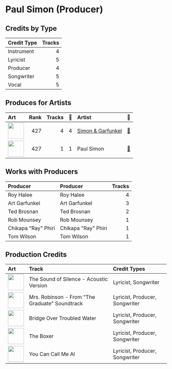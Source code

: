 # Paul Simon (Producer)

## Credits by Type

| Credit Type | Tracks |
|:---|---:|
| Instrument | 4 |
| Lyricist | 5 |
| Producer | 4 |
| Songwriter | 5 |
| Vocal | 5 |

## Produces for Artists

| Art | Rank | Tracks | 💚 | Artist | 🔗 |
|:---|---:|---:|---:|:---|:---|
| <img src="https://i.scdn.co/image/afde2fdd14f8c8ca23393f257e3a369a234a24b6" alt="" width="50" /> | 427 | 4 | 4 | [Simon & Garfunkel](../../artists/simon___garfunkel/overview.md) | [🔗](https://open.spotify.com/artist/70cRZdQywnSFp9pnc2WTCE) |
| <img src="https://i.scdn.co/image/ab6761610000e5ebddc148cfa465c2065846c636" alt="" width="50" /> | 427 | 1 | 1 | Paul Simon | [🔗](https://open.spotify.com/artist/2CvCyf1gEVhI0mX6aFXmVI) |

## Works with Producers

| Producer | Producer | Tracks |
|:---|:---|---:|
| Roy Halee | Roy Halee | 4 |
| Art Garfunkel | Art Garfunkel | 3 |
| Ted Brosnan | Ted Brosnan | 2 |
| Rob Mounsey | Rob Mounsey | 1 |
| Chikapa "Ray" Phiri | Chikapa "Ray" Phiri | 1 |
| Tom Wilson | Tom Wilson | 1 |

## Production Credits

| Art | Track | Credit Types |
|:---|:---|:---|
| <img src="https://i.scdn.co/image/ab67616d0000b2733b50c381e5f477c3cd066286" alt="" width="50" /> | The Sound of Silence - Acoustic Version | Lyricist, Songwriter |
| <img src="https://i.scdn.co/image/ab67616d0000b273d8fb5b4308dc27f210064ef4" alt="" width="50" /> | Mrs. Robinson - From "The Graduate" Soundtrack | Lyricist, Producer, Songwriter |
| <img src="https://i.scdn.co/image/ab67616d0000b273ba7fe7dd76cd4307e57dd75f" alt="" width="50" /> | Bridge Over Troubled Water | Lyricist, Producer, Songwriter |
| <img src="https://i.scdn.co/image/ab67616d0000b273ba7fe7dd76cd4307e57dd75f" alt="" width="50" /> | The Boxer | Lyricist, Producer, Songwriter |
| <img src="https://i.scdn.co/image/ab67616d0000b27309880a7b8636c5a0615dc0c8" alt="" width="50" /> | You Can Call Me Al | Lyricist, Producer, Songwriter |